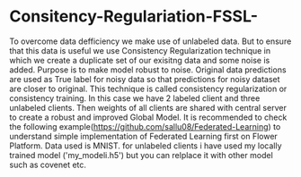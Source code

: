# Consitency-Regulariation-FSSL-
To overcome data defficiency we make use of unlabeled data. But to ensure that this data is useful we use Consistency Regularization technique in which we create a duplicate set of our exisitng data and some noise is added. Purpose is to make model robust to noise. Original data predictions are used as True label for noisy data so that predictions for noisy dataset are closer to original. This technique is called consistency regularization or  consistency training. In this case we have 2 labeled client and three unlabeled clients. Then weights of all clients are shared with central server to create a robust and improved Global Model.
It is recommended to check the following example(https://github.com/sallu08/Federated-Learning) to understand simple implementation of Federated Learning first on Flower Platform.
Data used is MNIST. for unlabeled clients i have used my locally trained model ('my_modeli.h5') but you can relplace it with other model such as covenet etc.
